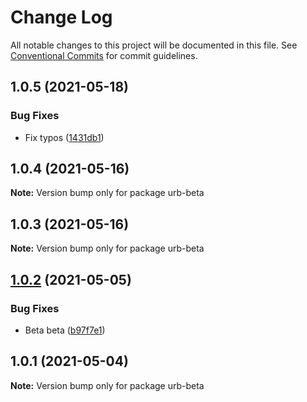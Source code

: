 # Change Log

All notable changes to this project will be documented in this file.
See [Conventional Commits](https://conventionalcommits.org) for commit guidelines.

## 1.0.5 (2021-05-18)


### Bug Fixes

* Fix typos ([1431db1](https://github.com/ktutnik/test-publish-lerna/commit/1431db152a5fdef94eb6ff7a15b04f21d9126ea8))





## 1.0.4 (2021-05-16)

**Note:** Version bump only for package urb-beta





## 1.0.3 (2021-05-16)

**Note:** Version bump only for package urb-beta





## [1.0.2](https://github.com/ktutnik/test-publish-lerna/compare/urb-beta@1.0.1...urb-beta@1.0.2) (2021-05-05)


### Bug Fixes

* Beta beta ([b97f7e1](https://github.com/ktutnik/test-publish-lerna/commit/b97f7e1550d402ea43ff8267f7679f955966ec74))





## 1.0.1 (2021-05-04)

**Note:** Version bump only for package urb-beta

